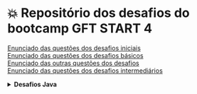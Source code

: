 # :boom: Repositório dos desafios do bootcamp GFT START 4

[Enunciado das questões dos desafios iniciais](https://github.com/robinhosz/DesafioGFT4/blob/master/EnunciadoQuest%C3%B5es/desafiosInicial.md)
<br>
[Enunciado das questões dos desafios básicos](https://github.com/robinhosz/DesafioGFT4/blob/master/EnunciadoQuest%C3%B5es/desafiosBasicos.md)
<br>
[Enunciado das outras questões dos desafios](https://github.com/robinhosz/DesafioGFT4/blob/master/EnunciadoQuest%C3%B5es/DesafiosGFT.md)
<br>
[Enunciado das questões  dos desafios intermediários](https://github.com/robinhosz/DesafioGFT4/blob/master/EnunciadoQuest%C3%B5es/DesafiosIntermediarios.md)
<br>

<details>
    <summary><strong>Desafios Java</strong></summary>
    <br />
    <div align="left">
        <table border=1>
            <tr>
                <th colspan="4">Desafios Iniciais</th>
            </tr>
            <tr>
                <th colspan="4"></th>
            </tr>
            <tr>
                <th>Desafio</th>
                <th>Solução</th>
                <th>Status</th>
            </tr>
            <tr>
                <td align="center">1</td>
                <td>Dama</td>
                <td><a href="https://github.com/robinhosz/DesafioGFT4/blob/master/src/DesafioInicial1/Dama.java">Código</a></td>
                <td align="center">✅</td>
            </tr>
            <tr>
                <td align="center">2</td>
                <td>Exibindo Números Pares</td>
                <td><a href="https://github.com/robinhosz/DesafioGFT4/blob/master/src/DesafioInicial1/ExibindoNumerosPares.java">Código</a></td>
                <td align="center">✅</td>
            </tr>
            <tr>
                <td align="center">3</td>
                <td>Media</td>
                <td><a href="https://github.com/robinhosz/DesafioGFT4/blob/master/src/DesafioInicial1/Media.java">Código</a></td>
                <td align="center">✅</td>
            </tr>
            <table border=1>
            <tr>
                <th colspan="4">Desafios Básicos </th>
            </tr>
            <tr>
                <th colspan="4"></th>
            </tr>
            <tr>
                <th>Desafio</th>
                <th>Solução</th>
                <th>Status</th>
            </tr>
            <tr>
                <td align="center">1</td>
                <td>Área do Círculo</td>
                <td><a href="https://github.com/robinhosz/DesafioGFT4/blob/master/src/DesafioBasico1/AreaCirculo.java">Código</a></td>
                <td align="center">✅</td>
            </tr>
            <tr>
                <td align="center">2</td>
                <td>O Filme</td>
                <td><a href="https://github.com/robinhosz/DesafioGFT4/blob/master/src/DesafioBasico1/OFilme.java">Código</a></td>
                <td align="center">✅</td>
            </tr>
            <tr>
                <td align="center">3</td>
                <td>Visita Na Feira</td>
                <td><a href="https://github.com/robinhosz/DesafioGFT4/blob/master/src/DesafioBasico1/VisitaNaFeira.java">Código</a></td>
                <td align="center">✅</td>
            </tr>
               <table border=1>
            <tr>
                <th colspan="4">Outros Desafios</th>
            </tr>
            <tr>
                <th colspan="4"></th>
            </tr>
            <tr>
                <th>Desafio</th>
                <th>Solução</th>
                <th>Status</th>
            </tr>
            <tr>
                <td align="center">1</td>
                <td>Notação Ciêntifica</td>
                <td><a href="https://github.com/robinhosz/DesafioGFT4/blob/master/src/Desafios/NotacaoCientifica.java">Código</a></td>
                <td align="center">✅</td>
            </tr>
            <tr>
                <td align="center">2</td>
                <td>Notas e Moedas</td>
                <td><a href="https://github.com/robinhosz/DesafioGFT4/blob/master/src/Desafios/NotasMoedas.java">Código</a></td>
                <td align="center">✅</td>
            </tr>
               <table border=1>
            <tr>
                <th colspan="4">Desafios Intermediários</th>
            </tr>
            <tr>
                <th colspan="4"></th>
            </tr>
            <tr>
                <th>Desafio</th>
                <th>Solução</th>
                <th>Status</th>
            </tr>
            <tr>
                <td align="center">1</td>
                <td>Área Direita</td>
                <td><a href="https://github.com/robinhosz/DesafioGFT4/blob/master/src/DesafioIntermediario/AreaDireita.java">Código</a></td>
                <td align="center">✅</td>
            </tr>
            <tr>
                <td align="center">2</td>
                <td>Experiências</td>
                <td><a href="https://github.com/robinhosz/DesafioGFT4/blob/master/src/DesafioIntermediario/Experiencias.java">Código</a></td>
                <td align="center">✅</td>
            </tr>
            <tr>
                <td align="center">3</td>
                <td>Tabuleiro Secreto</td>
                <td><a href="https://github.com/robinhosz/DesafioGFT4/blob/master/src/DesafioIntermediario/TabuleiroSecreto.java">Código</a></td>
                <td align="center">✅</td>
            </tr>
                   
              
              
                                                                          
</details>
          
       
              
       
